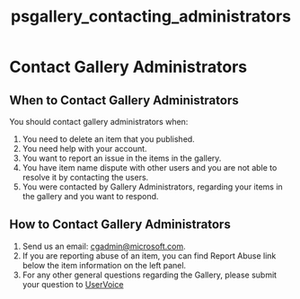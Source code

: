﻿---
ms.date:  06/12/2017
contributor:  JKeithB
ms.topic:  conceptual
keywords:  gallery,powershell,cmdlet,psgallery
title:  psgallery_contacting_administrators
---
# Contact Gallery Administrators

## When to Contact Gallery Administrators

You should contact gallery administrators when:

1. You need to delete an item that you published.
2. You need help with your account.
3. You want to report an issue in the items in the gallery.
4. You have item name dispute with other users and you are not able to resolve it by contacting the users.
5. You were contacted by Gallery Administrators, regarding your items in the gallery and you want to respond.

## How to Contact Gallery Administrators

1. Send us an email: cgadmin@microsoft.com.
2. If you are reporting abuse of an item, you can find Report Abuse link below the item information on the left panel.
3. For any other general questions regarding the Gallery, please submit your question to [UserVoice](http://windowsserver.uservoice.com/forums/301869-powershell)